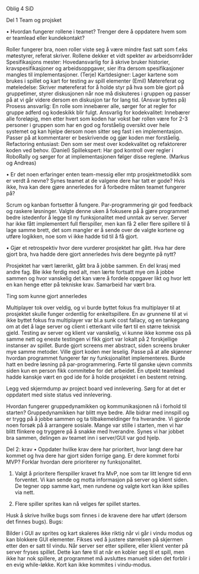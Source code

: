 Oblig 4 SiD

Del 1	Team og projsket

•	Hvordan fungerer rollene i teamet? Trenger dere å oppdatere hvem som er teamlead eller kundekontakt?

Roller fungerer bra, noen roller viste seg å være mindre fast satt som f.eks møtestyrer, referat skriver. Rollene dekker et vidt spekter av arbeidsområder
Spesifikasjons mester: Hovedansvarlig for å skrive bruker historier, kravspesifikasjoner og arbeidsoppgaver, sier ifra dersom spesifikasjoner mangles til implementasjoner. (Terje)
Kartdesigner: Lager kartene som brukes i spillet og kart for testing av spill elementer (Emil)
Møtereferat og møteledelse: Skriver møtereferat for å holde styr på hva som ble gjort på gruppetimer, styrer diskusjonen når noe må diskuteres i gruppen og passer på at vi går videre dersom en diskusjon tar for lang tid. (Ansvar byttes på)
Prosess ansvarlig: En rolle som innebærer alle, sørger for at regler for gruppe adferd og kodeskikk blir fulgt.
Ansvarlig for kodekvalitet: Innebærer alle foreløpig, men etter hvert som koden har vokst bør rollen være for 2-3 personer i gruppen som har en god og forståelig oversikt over hele systemet og kan hjelpe dersom noen sitter seg fast i en implementasjon. Passer på at kommentarer er beskrivende og gjør koden mer forståelig.
Refactoring entusiast: Den som ser mest over kodekvalitet og refaktorerer koden ved behov. (Daniel)
Spillekspert: Har god kontroll over regler i RoboRally og sørger for at implementasjonen følger disse reglene. (Markus og Andreas)

•	Er det noen erfaringer enten team-messig eller mtp prosjektmetodikk som er verdt å nevne? Synes teamet at de valgene dere har tatt er gode? Hvis ikke, hva kan dere gjøre annerledes for å forbedre måten teamet fungerer på?

Scrum og kanban fortsetter å fungere.
Par-programmering gir god feedback og raskere løsninger.
Valgte denne uken å fokusere på å gjøre programmet bedre istedenfor å legge til ny funksjonalitet med unntak av server.
Server har ikke fått implementert full flerspiller, men kan få 2 eller flere spillere til å lage samme brett, det som mangler er å sende over de valgte kortene og utføre logikken, noe som vi ikke hadde tid til å få gjort.

•	Gjør et retrospektiv hvor dere vurderer prosjektet har gått. Hva har dere gjort bra, hva hadde dere gjort annerledes hvis dere begynte på nytt?

Prosjektet har vært lærerikt, gått bra å jobbe sammen. 
En del krasj med andre fag.
Ble ikke ferdig med alt, men lærte fortsatt mye om å jobbe sammen og hvor vanskelig det kan være å fordele oppgaver likt og hvor lett en kan henge etter på tekniske krav.
Samarbeid har vært bra. 

Ting som kunne gjort annerledes

Multiplayer tok over veldig, og vi burde byttet fokus fra multiplayer til at prosjektet skulle funger ordentlig for enkeltspillere. En av grunnene til at vi ikke byttet fokus fra multiplayer var bl.a sunk cost fallacy, og en tankegang om at det å lage server og client i etterkant ville ført til en større teknisk gjeld.
Testing av server og klient var vanskelig, vi kunne ikke komme oss på samme nett og eneste testingen vi fikk gjort var lokalt på 2 forskjellige instanser av spillet.
Burde gjort screens mer abstract, siden screens bruker mye samme metoder. Ville gjort koden mer leselig.
Passe på at alle skjønner hvordan programmet fungerer før ny funksjonalitet implementeres.
Burde hatt en bedre løsning på par-programmering. Førte til ganske ujevn commits siden kun en person fikk commitebe for det arbeidet.
En utpekt teamlead hadde kanskje vært en god ide for å holde prosjektet i en bestemt retning.





Legg ved skjermdump av project board ved innlevering. Sørg for at det er oppdatert med siste status ved innlevering.
 


Hvordan fungerer gruppedynamikken og kommunikasjonen nå i forhold til starten?
Gruppedynamikken har blitt mye bedre. Alle bidrar med innspill og er trygg på å jobbe sammen og ta tilbakemeldinger fra hverandre. Vi gjorde noen forsøk på å arrangere sosiale. 
Mange var stille i starten, men vi har blitt flinkere og tryggere på å snakke med hverandre.
Synes vi har jobbet bra sammen, delingen av teamet inn i server/GUI  var god hjelp.


Del 2: krav
•	Oppdater hvilke krav dere har prioritert, hvor langt dere har kommet og hva dere har gjort siden forrige gang. Er dere kommet forbi MVP? Forklar hvordan dere prioriterer ny funksjonalitet.
1.	Valgt å prioritere flerspiller kravet fra MvP, noe som tar litt lengre tid enn forventet. Vi kan sende og motta informasjon på server og klient siden. De tegner opp samme kart, men rundene og valgte kort kan ikke spilles via nett.

2.	Flere spiller sprites kan nå velges før spillet startes.



Husk å skrive hvilke bugs som finnes i de kravene dere har utført (dersom det finnes bugs).
Bugs:

Bilder i GUI av sprites og kart skaleres ikke riktig når vi går i vindu modus og kan blokkere GUI elementer. Fikses ved å justere størrelsen på skjermen etter den er satt til vindu.
Når server ser etter spillere, eller klient venter på server fryses spillet. Dette kan føre til at når en kobler seg til et spill, men ikke har nok spillere, at programmet må avsluttes manuelt siden det forblir i en evig while-løkke.
Kort kan ikke kommites i vindu-modus.

